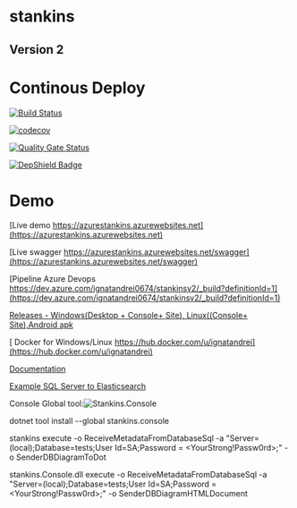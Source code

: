 # stankins


## Version 2 

# Continous Deploy
[![Build Status](https://dev.azure.com/ignatandrei0674/stankinsv2/_apis/build/status/ignatandrei.stankins?branchName=master)](https://dev.azure.com/ignatandrei0674/stankinsv2/_build/latest?definitionId=1?branchName=master)

[![codecov](https://codecov.io/gh/ignatandrei/stankins/branch/master/graph/badge.svg)](https://codecov.io/gh/ignatandrei/stankins)

[![Quality Gate Status](https://sonarcloud.io/api/project_badges/measure?project=ignatandrei_stankins&metric=alert_status)](https://sonarcloud.io/dashboard?id=ignatandrei_stankins)

[![DepShield Badge](https://depshield.sonatype.org/badges/ignatandrei/stankins/depshield.svg)](https://depshield.github.io)


# Demo
[Live demo https://azurestankins.azurewebsites.net](https://azurestankins.azurewebsites.net)



[Live swagger https://azurestankins.azurewebsites.net/swagger](https://azurestankins.azurewebsites.net/swagger)


[Pipeline Azure Devops https://dev.azure.com/ignatandrei0674/stankinsv2/_build?definitionId=1](https://dev.azure.com/ignatandrei0674/stankinsv2/_build?definitionId=1)


<a href='https://github.com/ignatandrei/stankins/releases'>Releases - Windows(Desktop + Console+ Site), Linux((Console+ Site),Android apk</a>

[ Docker for Windows/Linux https://hub.docker.com/u/ignatandrei](https://hub.docker.com/u/ignatandrei)

<a href='https://cdn.rawgit.com/ignatandrei/stankins/74e25fbe/Documentation/Help/index.html'>Documentation</a>

<a href='https://cdn.rawgit.com/ignatandrei/stankins/74e25fbe/Documentation/Help/html/e6e8966d-f7ce-8571-98f2-b26beb8d1666.htm'>Example SQL Server to Elasticsearch</a>


Console Global tool:![Stankins.Console](https://img.shields.io/nuget/v/stankins.console.svg?label=Stankins%20Console&style=flat)

dotnet tool install --global stankins.console

stankins execute -o ReceiveMetadataFromDatabaseSql -a "Server=(local);Database=tests;User Id=SA;Password = <YourStrong!Passw0rd>;"  -o SenderDBDiagramToDot


stankins.Console.dll execute -o ReceiveMetadataFromDatabaseSql -a "Server=(local);Database=tests;User Id=SA;Password = <YourStrong!Passw0rd>;"  -o SenderDBDiagramHTMLDocument


